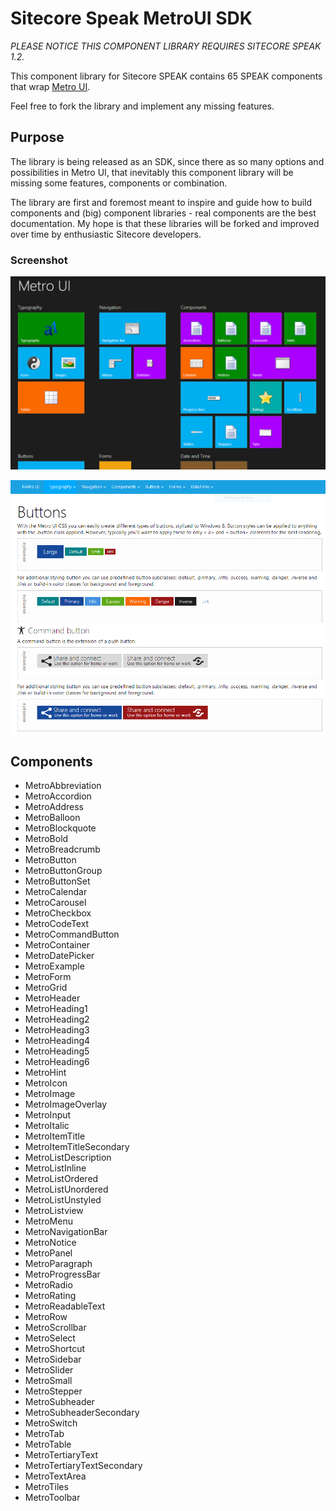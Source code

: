 Sitecore Speak MetroUI SDK
==========================

*PLEASE NOTICE THIS COMPONENT LIBRARY REQUIRES SITECORE SPEAK 1.2.*

This component library for Sitecore SPEAK contains 65 SPEAK components that wrap [Metro UI](http://metroui.org.ua/).

Feel free to fork the library and implement any missing features. 

## Purpose
The library is being released as an SDK, since there as so many options and possibilities in Metro UI, that inevitably this component library will be missing some features, components or combination.

The library are first and foremost meant to inspire and guide how to build components and (big) component libraries - real components are the best documentation. My hope is that these libraries will be forked and improved over time by enthusiastic Sitecore developers.

### Screenshot
![Screenshot](https://raw.githubusercontent.com/JakobChristensen/Sitecore.Speak.MetroUI.SDK/master/markdown/Image1.png "Sitecore SPEAK Metro UI")

![Screenshot](https://raw.githubusercontent.com/JakobChristensen/Sitecore.Speak.MetroUI.SDK/master/markdown/Image2.png "Sitecore SPEAK Metro UI")

## Components
* MetroAbbreviation
* MetroAccordion
* MetroAddress
* MetroBalloon
* MetroBlockquote
* MetroBold
* MetroBreadcrumb
* MetroButton
* MetroButtonGroup
* MetroButtonSet
* MetroCalendar
* MetroCarousel
* MetroCheckbox
* MetroCodeText
* MetroCommandButton
* MetroContainer
* MetroDatePicker
* MetroExample
* MetroForm
* MetroGrid
* MetroHeader
* MetroHeading1
* MetroHeading2
* MetroHeading3
* MetroHeading4
* MetroHeading5
* MetroHeading6
* MetroHint
* MetroIcon
* MetroImage
* MetroImageOverlay
* MetroInput
* MetroItalic
* MetroItemTitle
* MetroItemTitleSecondary
* MetroListDescription
* MetroListInline
* MetroListOrdered
* MetroListUnordered
* MetroListUnstyled
* MetroListview
* MetroMenu
* MetroNavigationBar
* MetroNotice
* MetroPanel
* MetroParagraph
* MetroProgressBar
* MetroRadio
* MetroRating
* MetroReadableText
* MetroRow
* MetroScrollbar
* MetroSelect
* MetroShortcut
* MetroSidebar
* MetroSlider
* MetroSmall
* MetroStepper
* MetroSubheader
* MetroSubheaderSecondary
* MetroSwitch
* MetroTab
* MetroTable
* MetroTertiaryText
* MetroTertiaryTextSecondary
* MetroTextArea
* MetroTiles
* MetroToolbar

